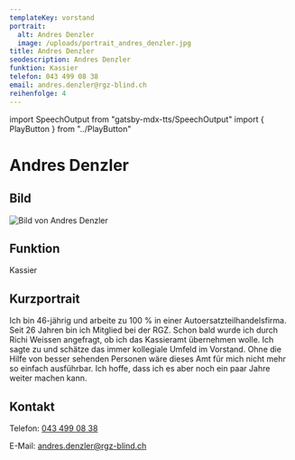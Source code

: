 ```yaml
---
templateKey: vorstand
portrait:
  alt: Andres Denzler
  image: /uploads/portrait_andres_denzler.jpg
title: Andres Denzler
seodescription: Andres Denzler
funktion: Kassier
telefon: 043 499 08 38
email: andres.denzler@rgz-blind.ch
reihenfolge: 4
---
```

import SpeechOutput from "gatsby-mdx-tts/SpeechOutput"
import { PlayButton } from "../PlayButton"

<SpeechOutput id="vorstand-andres-denzler" customPlayButton={PlayButton}>

# Andres Denzler

## Bild

![Bild von Andres Denzler](/uploads/portrait_andres_denzler.jpg "Bild von Andres Denzler")

## Funktion

Kassier

## Kurzportrait
Ich bin 46-jährig und arbeite zu 100 % in einer Autoersatzteilhandelsfirma. Seit 26 Jahren bin ich Mitglied bei der RGZ. Schon bald wurde ich durch Richi Weissen angefragt, ob ich das Kassieramt übernehmen wolle. Ich sagte zu und schätze das immer kollegiale Umfeld im Vorstand. Ohne die Hilfe von besser sehenden Personen wäre dieses Amt für mich nicht mehr so einfach ausführbar. Ich hoffe, dass ich es aber noch ein paar Jahre weiter machen kann.
 

## Kontakt

Telefon: [043 499 08 38](<tel: 043 499 08 38>)

E-Mail: [andres.denzler@rgz-blind.ch](mailto:andres.denzler@rgz-blind.ch)

</SpeechOutput>
